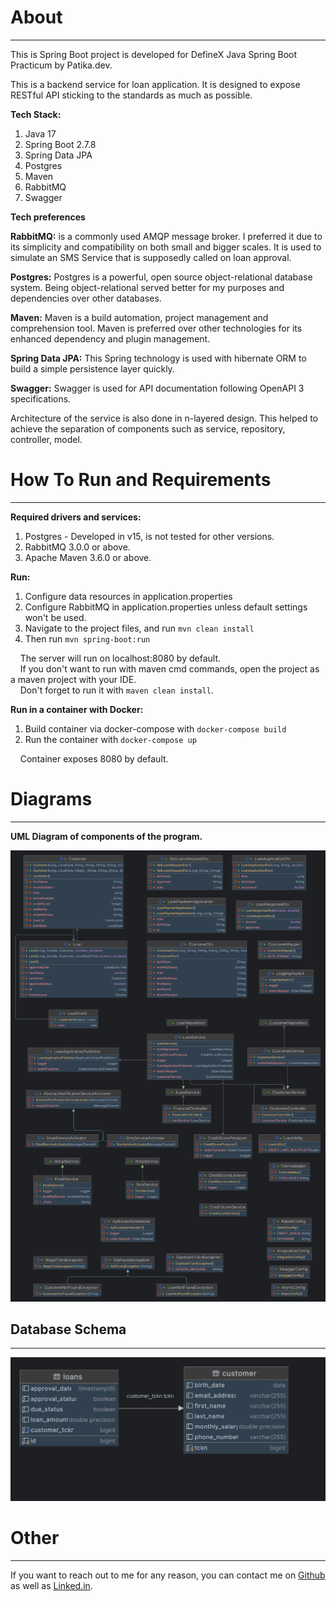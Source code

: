 About
===

---

This is Spring Boot project is developed for DefineX Java Spring Boot Practicum by Patika.dev.  

This is a backend service for loan application.
It is designed to expose RESTful API sticking to the standards as much as possible.

**Tech Stack:**
1. Java 17
2. Spring Boot 2.7.8
3. Spring Data JPA
4. Postgres
5. Maven
6. RabbitMQ
7. Swagger

**Tech preferences**

**RabbitMQ:** is a commonly used AMQP message broker. I preferred it
due to its simplicity and compatibility on both small and bigger scales. It is used to simulate an SMS Service that is supposedly
called on loan approval.

**Postgres:** Postgres is a powerful, open source object-relational database system.
Being object-relational served better for my purposes and dependencies over other databases.

**Maven:** Maven is a build automation, project management and comprehension tool. Maven is preferred
over other technologies for its enhanced dependency and plugin management.

**Spring Data JPA:** This Spring technology is used with hibernate ORM to build a simple persistence layer
quickly.

**Swagger:** Swagger is used for API documentation following OpenAPI 3 specifications.

Architecture of the service is also done in n-layered design. This helped to achieve the separation of components
such as service, repository, controller, model.

How To Run and Requirements
===

---

**Required drivers and services:**
1. Postgres - Developed in v15, is not tested for other versions.
2. RabbitMQ 3.0.0 or above.
3. Apache Maven 3.6.0 or above.

**Run:**

1. Configure data resources in application.properties
2. Configure RabbitMQ in application.properties unless default settings won't be used.
3. Navigate to the project files, and run `mvn clean install`
4. Then run `mvn spring-boot:run`

&nbsp;&nbsp;&nbsp;&nbsp;The server will run on localhost:8080 by default.  
&nbsp;&nbsp;&nbsp;&nbsp;If you don't want to run with maven cmd commands, open the project as a maven project with your IDE.  
&nbsp;&nbsp;&nbsp;&nbsp;Don't forget to run it with `maven clean install`.

**Run in a container with Docker:**

1. Build container via docker-compose with `docker-compose build`
2. Run the container with `docker-compose up`

&nbsp;&nbsp;&nbsp;&nbsp;Container exposes 8080 by default.

Diagrams
===

---
**UML Diagram of components of the program.**


![application_uml](/images/loan-broker-app.png)

Database Schema
---

---

![database_schema](/images/database_schema.png)

Other
===

---

If you want to reach out to me for any reason, you can contact me on [Github](https://github.com/eminyilmazz) as well as [Linked.in](https://www.linkedin.com/in/eminyilmz/).
